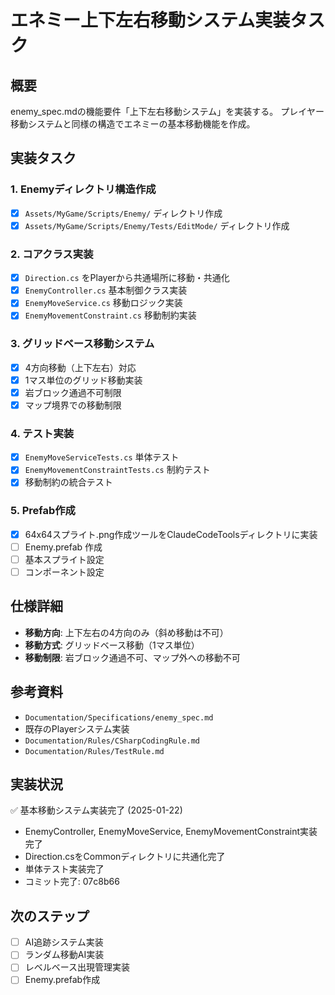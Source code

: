 # エネミー上下左右移動システム実装タスク

## 概要
enemy_spec.mdの機能要件「上下左右移動システム」を実装する。
プレイヤー移動システムと同様の構造でエネミーの基本移動機能を作成。

## 実装タスク

### 1. Enemyディレクトリ構造作成
- [x] `Assets/MyGame/Scripts/Enemy/` ディレクトリ作成
- [x] `Assets/MyGame/Scripts/Enemy/Tests/EditMode/` ディレクトリ作成

### 2. コアクラス実装
- [x] `Direction.cs` をPlayerから共通場所に移動・共通化
- [x] `EnemyController.cs` 基本制御クラス実装
- [x] `EnemyMoveService.cs` 移動ロジック実装
- [x] `EnemyMovementConstraint.cs` 移動制約実装

### 3. グリッドベース移動システム
- [x] 4方向移動（上下左右）対応
- [x] 1マス単位のグリッド移動実装
- [x] 岩ブロック通過不可制限
- [x] マップ境界での移動制限

### 4. テスト実装
- [x] `EnemyMoveServiceTests.cs` 単体テスト
- [x] `EnemyMovementConstraintTests.cs` 制約テスト
- [x] 移動制約の統合テスト

### 5. Prefab作成
- [x] 64x64スプライト.png作成ツールをClaudeCodeToolsディレクトリに実装
- [ ] Enemy.prefab 作成
- [ ] 基本スプライト設定
- [ ] コンポーネント設定

## 仕様詳細
- **移動方向**: 上下左右の4方向のみ（斜め移動は不可）
- **移動方式**: グリッドベース移動（1マス単位）
- **移動制限**: 岩ブロック通過不可、マップ外への移動不可

## 参考資料
- `Documentation/Specifications/enemy_spec.md`
- 既存のPlayerシステム実装
- `Documentation/Rules/CSharpCodingRule.md`
- `Documentation/Rules/TestRule.md`

## 実装状況
✅ 基本移動システム実装完了 (2025-01-22)
- EnemyController, EnemyMoveService, EnemyMovementConstraint実装完了
- Direction.csをCommonディレクトリに共通化完了
- 単体テスト実装完了
- コミット完了: 07c8b66

## 次のステップ
- [ ] AI追跡システム実装
- [ ] ランダム移動AI実装  
- [ ] レベルベース出現管理実装
- [ ] Enemy.prefab作成